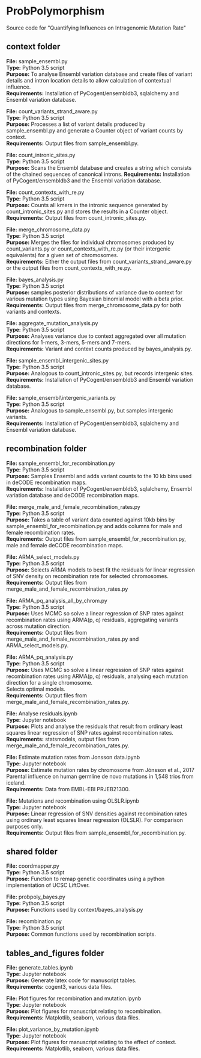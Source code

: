 # ProbPolymorphism
Source code for "Quantifying Influences on Intragenomic Mutation Rate"

## context folder

**File:** sample\_ensembl.py  
**Type:** Python 3.5 script  
**Purpose:** To analyse Ensembl variation database and create files of variant details and intron location details to allow calculation of contextual influence.   
**Requirements:** Installation of PyCogent/ensembldb3, sqlalchemy and Ensembl variation database.  

**File:** count\_variants\_strand\_aware.py  
**Type:** Python 3.5 script  
**Purpose:** Processes a list of variant details produced by sample\_ensembl.py and generate a Counter object of variant counts by context.  
**Requirements:** Output files from sample\_ensembl.py.


**File:** count\_intronic\_sites.py  
**Type:** Python 3.5 script  
**Purpose:** Scans the Ensembl database and creates a string which consists of the chained sequences of canonical introns. 
**Requirements:** Installation of PyCogent/ensembldb3 and the Ensembl variation database. 

  
**File:** count\_contexts\_with\_re.py  
**Type:** Python 3.5 script  
**Purpose:** Counts all kmers in the intronic sequence generated by count\_intronic\_sites.py and stores the results in a Counter object.  
**Requirements:** Output files from count\_intronic\_sites.py. 


**File:** merge\_chromosome\_data.py  
**Type:** Python 3.5 script  
**Purpose:** Merges the files for individual chromosomes produced by count_variants.py or count_contexts_with_re.py (or their intergenic equivalents) for a given set of chromosomes.   
**Requirements:** Either the output files from count\_variants\_strand\_aware.py or the output files from  count\_contexts\_with\_re.py.  
  

**File:** bayes\_analysis.py  
**Type:** Python 3.5 script  
**Purpose:** samples posterior distributions of variance due to context for various mutation types using Bayesian binomial model with a beta prior.  
**Requirements:** Output files from merge\_chromosome\_data.py for both variants and contexts.  


**File:** aggregate\_mutation\_analysis.py  
**Type:** Python 3.5 script  
**Purpose:** Analyses variance due to context aggregated over all mutation directions for 1-mers, 3-mers, 5-mers and 7-mers.  
**Requirements:** Variant and context counts produced by bayes\_analysis.py.  


**File:** sample\_ensembl\_intergenic\_sites.py  
**Type:** Python 3.5 script  
**Purpose:** Analogous to count_intronic_sites.py, but records intergenic sites.  
**Requirements:** Installation of PyCogent/ensembldb3 and Ensembl variation database.  


**File:** sample\_ensembl\intergenic\_variants.py  
**Type:** Python 3.5 script  
**Purpose:** Analogous to sample_ensembl.py, but samples intergenic variants.  
**Requirements:** Installation of PyCogent/ensembldb3, sqlalchemy and Ensembl variation database.  


## recombination folder

**File:** sample\_ensembl\_for\_recombination.py  
**Type:** Python 3.5 script  
**Purpose:** Samples Ensembl and adds variant counts to the 10 kb bins used in deCODE recombination maps.  
**Requirements:** Installation of PyCogent/ensembldb3, sqlalchemy, Ensembl variation database and deCODE recombination maps.  

**File:** merge\_male\_and\_female\_recombination\_rates.py  
**Type:** Python 3.5 script  
**Purpose:** Takes a table of variant data counted against 10kb bins by sample_ensembl_for_recombination.py and adds columns for male and female recombination rates.  
**Requirements:** Output files from sample\_ensembl\_for\_recombination.py, male and female deCODE recombination maps.  


**File:** ARMA\_select_models.py  
**Type:** Python 3.5 script  
**Purpose:** Selects ARMA models to best fit the residuals for linear regression of SNV density on recombination rate for selected chromosomes.  
**Requirements:** Output files from merge\_male\_and\_female\_recombination\_rates.py  


**File:** ARMA\_pq\_analysis\_all\_by\_chrom.py  
**Type:** Python 3.5 script  
**Purpose:** Uses MCMC so solve a linear regression of SNP rates against recombination rates using ARMA(p, q) residuals, aggregating variants across mutation direction.  
**Requirements:** Output files from merge\_male\_and\_female\_recombination\_rates.py and ARMA\_select_models.py.  


**File:** ARMA\_pq\_analysis.py  
**Type:** Python 3.5 script  
**Purpose:** Uses MCMC so solve a linear regression of SNP rates against recombination rates using ARMA(p, q) residuals, analysing each mutation direction for a single chromosome.  
Selects optimal models.  
**Requirements:** Output files from merge\_male\_and\_female\_recombination\_rates.py.  


**File:** Analyse residuals.ipynb  
**Type:** Jupyter notebook  
**Purpose:** Plots and analyse the residuals that result from ordinary least squares linear regression of SNP rates against recombination rates.  
**Requirements:** statsmodels, output files from merge\_male\_and\_female\_recombination\_rates.py.  


**File:** Estimate mutation rates from Jonsson data.ipynb  
**Type:** Jupyter notebook  
**Purpose:** Estimate mutation rates  by chromosome from Jónsson et al., 2017 Parental influence on human germline de novo mutations in 1,548 trios from iceland.  
**Requirements:** Data from EMBL-EBI PRJEB21300.  

**File:** Mutations and recombination using OLSLR.ipynb  
**Type:** Jupyter notebook  
**Purpose:** Linear regression of SNV densities against recombination rates using ordinary least squares linear regression (OLSLR). For comparison purposes only.  
**Requirements:** Output files from sample\_ensembl\_for\_recombination.py.  

## shared folder

**File:** coordmapper.py  
**Type:** Python 3.5 script  
**Purpose:** Function to remap genetic coordinates using a python implementation of UCSC LiftOver.  


**File:** probpoly_bayes.py  
**Type:** Python 3.5 script  
**Purpose:** Functions used by context/bayes_analysis.py  


**File:** recombination.py  
**Type:** Python 3.5 script  
**Purpose:** Common functions used by recombination scripts.  

## tables_and_figures folder

**File:** generate_tables.ipynb  
**Type:** Jupyter notebook  
**Purpose:** Generate latex code for manuscript tables.  
**Requirements:** cogent3, various data files.  

**File:** Plot figures for recombination and mutation.ipynb  
**Type:** Jupyter notebook  
**Purpose:** Plot figures for manuscript relating to recombination.  
**Requirements:** Matplotlib, seaborn, various data files.  

**File:** plot_variance_by_mutation.ipynb  
**Type:** Jupyter notebook  
**Purpose:** Plot figures for manuscript relating to the effect of context.  
**Requirements:** Matplotlib, seaborn, various data files.  
